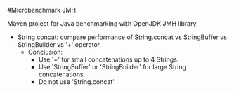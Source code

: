 #Microbenchmark JMH

Maven project for Java benchmarking with OpenJDK JMH library.

- String concat: compare performance of String.concat vs StringBuffer vs StringBuilder vs '+' operator
  - Conclusion:
    - Use '+' for small concatenations up to 4 Strings.
    - Use 'StringBuffer' or 'StringBuilder' for large String concatenations.
    - Do not use 'String.concat'
